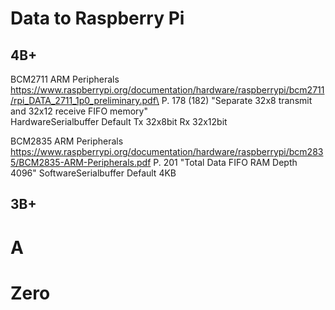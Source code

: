 # Data to Raspberry Pi

## 4B+
BCM2711 ARM Peripherals\
https://www.raspberrypi.org/documentation/hardware/raspberrypi/bcm2711/rpi_DATA_2711_1p0_preliminary.pdf\
P. 178 (182) "Separate 32x8 transmit and 32x12 receive FIFO memory"\
HardwareSerialbuffer Default Tx 32x8bit Rx 32x12bit

BCM2835 ARM Peripherals\
https://www.raspberrypi.org/documentation/hardware/raspberrypi/bcm2835/BCM2835-ARM-Peripherals.pdf
P. 201 "Total Data FIFO RAM Depth   4096"
SoftwareSerialbuffer Default 4KB

## 3B+

# A
# Zero 